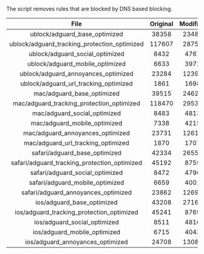 The script removes rules that are blocked by DNS based blocking.


| File | Original | Modified |
|:----:|:-----:|:-----:|
| ublock/adguard_base_optimized | 38358 | 23488 |
| ublock/adguard_tracking_protection_optimized | 117607 | 28755 |
| ublock/adguard_social_optimized | 8432 | 4767 |
| ublock/adguard_mobile_optimized | 6633 | 3972 |
| ublock/adguard_annoyances_optimized | 23284 | 12391 |
| ublock/adguard_url_tracking_optimized | 1861 | 1698 |
| mac/adguard_base_optimized | 39515 | 24620 |
| mac/adguard_tracking_protection_optimized | 118470 | 29539 |
| mac/adguard_social_optimized | 8483 | 4813 |
| mac/adguard_mobile_optimized | 7338 | 4215 |
| mac/adguard_annoyances_optimized | 23731 | 12616 |
| mac/adguard_url_tracking_optimized | 1870 | 1707 |
| safari/adguard_base_optimized | 42334 | 26559 |
| safari/adguard_tracking_protection_optimized | 45192 | 8759 |
| safari/adguard_social_optimized | 8472 | 4796 |
| safari/adguard_mobile_optimized | 6659 | 4001 |
| safari/adguard_annoyances_optimized | 23862 | 12695 |
| ios/adguard_base_optimized | 43208 | 27168 |
| ios/adguard_tracking_protection_optimized | 45241 | 8769 |
| ios/adguard_social_optimized | 8511 | 4816 |
| ios/adguard_mobile_optimized | 6715 | 4043 |
| ios/adguard_annoyances_optimized | 24708 | 13086 |